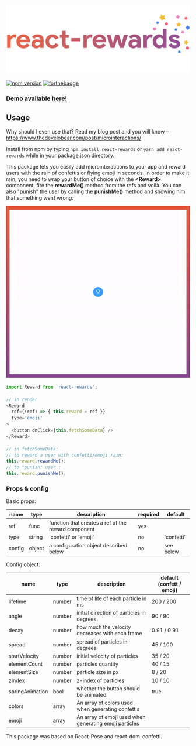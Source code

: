![react-rewards logo](react-rewards.png?raw=true "react-rewards")

[![npm version](https://badge.fury.io/js/react-rewards.svg)](https://badge.fury.io/js/react-rewards) [![forthebadge](http://forthebadge.com/badges/makes-people-smile.svg)](http://forthebadge.com)

### Demo available <a href="https://zx3royl4pm.codesandbox.io/" target="_blank">here!</a>

## Usage

Why should I even use that? Read my blog post and you will know – https://www.thedevelobear.com/post/microinteractions/

Install from npm by typing ```npm install react-rewards``` or ```yarn add react-rewards``` while in your package.json directory.

This package lets you easily add microinteractions to your app and reward users with the rain of confettis or flying emoji in seconds. In order to make it rain, you need to wrap your button of choice with the **\<Reward\>** component, fire the **rewardMe()** method from the refs and voilà. You can also "punish" the user by calling the **punishMe()** method and showing him that something went wrong. 

<p align="center">
<img alt='react-rewards demo' src="react-rewards.gif"/>
</p>

```js
import Reward from 'react-rewards';

// in render
<Reward
  ref={(ref) => { this.reward = ref }}
  type='emoji'
>
  <button onClick={this.fetchSomeData} />
</Reward>

// in fetchSomeData:
// to reward a user with confetti/emoji rain:
this.reward.rewardMe();
// to "punish" user :
this.reward.punishMe();
```

### Props & config

Basic props:

| name            | type   | description                                            | required   |default      |
|-----------------|--------|--------------------------------------------------------|------------|-------------|
| ref             | func   | function that creates a ref of the reward component    | yes        |             |
| type            | string | 'confetti' or 'emoji'                                  | no         |'confetti'   |
| config          | object | a configuration object described below                 | no         |see below    |

Config object: 

| name            | type   | description                                            | default (confett / emoji) |
|-----------------|--------|--------------------------------------------------------|---------------------------|
| lifetime        | number | time of life of each particle in ms                    | 200 / 200                 |
| angle           | number | initial direction of particles in degrees              | 90 / 90                   |
| decay           | number | how much the velocity decreases with each frame        | 0.91 / 0.91               |
| spread          | number | spread of particles in degrees                         | 45 / 100                  |
| startVelocity   | number | initial velocity of particles                          | 35 / 20                   |
| elementCount    | number | particles quantity                                     | 40 / 15                   |
| elementSize     | number | particle size in px                                    | 8 / 20                    |
| zIndex          | number | z-index of particles                                   | 10 / 10                   |
| springAnimation | bool   | whether the button should be animated                  | true                      |
| colors          | array  | An array of colors used when generating confettis      |                           |
| emoji           | array  | An array of emoji used when generating emoji particles |                           |



This package was based on React-Pose and react-dom-confetti.
